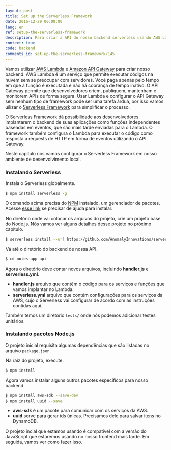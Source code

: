 ```yaml
---
layout: post
title: Set up the Serverless Framework
date: 2016-12-29 00:00:00
lang: en
ref: setup-the-serverless-framework
description: Para criar a API do nosso backend serverless usando AWS Lambda e API Gateway, vamos usar o Serverless Framework (https://serverless.com). Este framework ajuda desenvolvedores a construírem e gerenciar aplicações serverless na AWS e outros provedores de computação em nuvem. Vamos instalar o Serverless Framework CLI pelo NPM e usá-lo para criar um novo projeto.
context: true
code: backend
comments_id: set-up-the-serverless-framework/145
---
```


Vamos utilizar [AWS Lambda](https://aws.amazon.com/lambda/) e [Amazon API Gateway](https://aws.amazon.com/api-gateway/) para criar nosso backend. AWS Lambda é um serviço que permite executar códigos na nuvem sem se preocupar com servidores. Você paga apenas pelo tempo em que a função é executada e não há cobrança de tempo inativo. O API Gateway permite que desenvolvedores criem, publiquem, mantenham e monitorem APIs de forma segura. Usar Lambda e configurar o API Gateway sem nenhum tipo de framework pode ser uma tarefa árdua, por isso vamos uilizar o [Serverless Framework](https://serverless.com) para simplificar o processo.

O Serverless Framework dá possibilidade aos desenvolvedores implantarem o backend de suas aplicações como funções independentes baseadas em eventos, que são mais tarde enviadas para o Lambda. O framework também configura o Lambda para executar o código como resposta a requests de HTTP em forma de eventos utilizando o API Gateway.

Neste capítulo nós vamos configurar o Serverless Framework em nosso ambiente de desenvolvimento local.

### Instalando Serverless

<img class="code-marker" src="/assets/s.png" />Instala o Serverless globalmente.

```bash
$ npm install serverless -g
```

O comando acima precisa do [NPM](https://www.npmjs.com) instalado, um gerenciador de pacotes. Acesse [esse link](https://docs.npmjs.com/getting-started/installing-node) se precisar de ajuda para instalar.

<img class="code-marker" src="/assets/s.png" />No diretório onde vai colocar os arquivos do projeto, crie um projeto base do Node.js. Nós vamos ver alguns detalhes desse projeto no próximo capítulo.

```bash
$ serverless install --url https://github.com/AnomalyInnovations/serverless-nodejs-starter --name notes-app-api
```

<img class="code-marker" src="/assets/s.png" />Vá até o diretório do backend de nossa API.

```bash
$ cd notes-app-api
```

Agora o diretório deve contar novos arquivos, incluindo **handler.js** e **serverless.yml**.

-   **handler.js** arquivo que contém o código para os serviços e funções que vamos implantar no Lambda.
-   **serverless.yml** arquivo que contém configurações para os serviços da AWS, cujo o Serverless vai configurar de acordo com as instruções contidas aqui.

Também temos um diretório `tests/` onde nós podemos adicionar testes unitários.

### Instalando pacotes Node.js

O projeto inicial requisita algumas dependências que são listadas no arquivo `package.json`.

<img class="code-marker" src="/assets/s.png" />Na raíz do projeto, execute.

```bash
$ npm install
```

<img class="code-marker" src="/assets/s.png" />Agora vamos instalar alguns outros pacotes específicos para nosso backend.

```bash
$ npm install aws-sdk --save-dev
$ npm install uuid --save
```

-   **aws-sdk** é um pacote para comunicar com os serviços da AWS.
-   **uuid** serve para gerar ids únicas. Precisamos dele para salvar itens no DynamoDB.

O projeto incial que estamos usando é compatível com a versão do JavaScript que estaremos usando no nosso frontend mais tarde. Em seguida, vamos ver como fazer isso.
